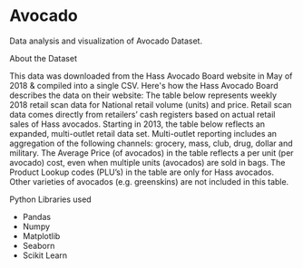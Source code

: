 # Avocado
Data analysis and visualization of Avocado Dataset.

About the Dataset

This data was downloaded from the Hass Avocado Board website in May of 2018 & compiled into a single CSV. Here's how the Hass Avocado Board describes the data on their website: The table below represents weekly 2018 retail scan data for National retail volume (units) and price. Retail scan data comes directly from retailers’ cash registers based on actual retail sales of Hass avocados. Starting in 2013, the table below reflects an expanded, multi-outlet retail data set. Multi-outlet reporting includes an aggregation of the following channels: grocery, mass, club, drug, dollar and military. The Average Price (of avocados) in the table reflects a per unit (per avocado) cost, even when multiple units (avocados) are sold in bags. The Product Lookup codes (PLU’s) in the table are only for Hass avocados. Other varieties of avocados (e.g. greenskins) are not included in this table.

Python Libraries used
* Pandas
* Numpy
* Matplotlib
* Seaborn
* Scikit Learn
